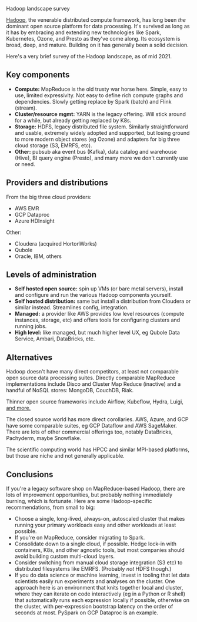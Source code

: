 ﻿
Hadoop landscape survey

[Hadoop](https://hadoop.apache.org/), the venerable distributed compute framework, has long been _the_ dominant open source platform for data processing. It's survived as long as it has by embracing and extending new technologies like Spark, Kubernetes, Ozone, and Presto as they've come along. Its ecosystem is broad, deep, and mature. Building on it has generally been a solid decision.

Here's a very brief survey of the Hadoop landscape, as of mid 2021.

## Key components

- **Compute:** MapReduce is the old trusty war horse here. Simple, easy to use, limited expressivity. Not easy to define rich compute graphs and dependencies. Slowly getting replace by Spark (batch) and Flink (stream).
- **Cluster/resource mgmt:** YARN is the legacy offering. Will stick around for a while, but already getting replaced by K8s.
- **Storage:** HDFS, legacy distributed file system. Similarly straightforward and usable, extremely widely adopted and supported, but losing ground to more modern object stores (eg Ozone) and adapters for big three cloud storage (S3, EMRFS, etc).
- **Other:** pubsub aka event bus (Kafka), data catalog and warehouse (Hive), BI query engine (Presto), and many more we don't currently use or need.

## Providers and distributions

From the big three cloud providers:

- AWS EMR
- GCP Dataproc
- Azure HDInsight

Other:

- Cloudera (acquired HortonWorks)
- Qubole
- Oracle, IBM, others

## Levels of administration

- **Self hosted open source:** spin up VMs (or bare metal servers), install and configure and run the various Hadoop components yourself.
- **Self hosted distribution:** same but install a distribution from Cloudera or similar instead. Streamlines config, integration.
- **Managed:** a provider like AWS provides low level resources (compute instances, storage, etc) and offers tools for configuring clusters and running jobs.
- **High level:** like managed, but much higher level UX, eg Qubole Data Service, Ambari, DataBricks, etc.

## Alternatives

Hadoop doesn't have many direct competitors, at least not comparable open source data processing suites. Directly comparable MapReduce implementations include Disco and Cluster Map Reduce (inactive) and a handful of NoSQL stores: MongoDB, CouchDB, Riak.

Thinner open source frameworks include Airflow, Kubeflow, Hydra, Luigi, [and more.](https://github.com/pditommaso/awesome-pipeline#pipeline-frameworks--libraries)

The closed source world has more direct corollaries. AWS, Azure, and GCP have some comparable suites, eg GCP Dataflow and AWS SageMaker. There are lots of other commercial offerings too, notably DataBricks, Pachyderm, maybe Snowflake.

The scientific computing world has HPCC and similar MPI-based platforms, but those are niche and not generally applicable.

## Conclusions

If you're a legacy software shop on MapReduce-based Hadoop, there are lots of improvement opportunities, but probably nothing immediately burning, which is fortunate. Here are some Hadoop-specific recommendations, from small to big:

- Choose a single, long-lived, always-on, autoscaled cluster that makes running your primary workloads easy and other workloads at least possible.
- If you're on MapReduce, consider migrating to Spark.
- Consolidate down to a single cloud, if possible. Hedge lock-in with containers, K8s, and other agnostic tools, but most companies should avoid building custom multi-cloud layers.
- Consider switching from manual cloud storage integration (S3 etc) to distributed filesystems like EMRFS. (Probably _not_ HDFS though.)
- If you do data science or machine learning, invest in tooling that let data scientists easily run experiments and analyses on the cluster. One approach here is an environment that knits together local and cluster, where they can iterate on code interactively (eg in a Python or R shell) that automatically runs each expression locally if possible, otherwise on the cluster, with per-expression bootstrap latency on the order of seconds at most. PySpark on GCP Dataproc is an example.
